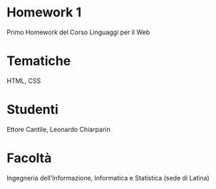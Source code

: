 # Homework 1
  Primo Homework del Corso Linguaggi per il Web
# Tematiche
  HTML, CSS
# Studenti
  Ettore Cantile, Leonardo Chiarparin
# Facoltà
  Ingegneria dell'Informazione, Informatica e Statistica (sede di Latina)
